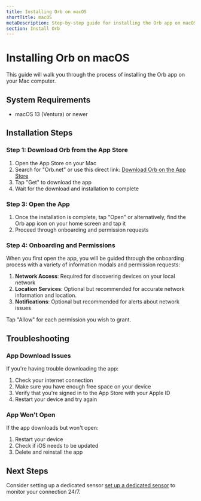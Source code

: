 ```yaml
---
title: Installing Orb on macOS
shortTitle: macOS
metaDescription: Step-by-step guide for installing the Orb app on macOS
section: Install Orb
---
```


# Installing Orb on macOS

This guide will walk you through the process of installing the Orb app on your Mac computer.

## System Requirements

- macOS 13 (Ventura) or newer

## Installation Steps

### Step 1: Download Orb from the App Store

1. Open the App Store on your Mac
2. Search for "Orb.net" or use this direct link: [Download Orb on the App Store](https://apps.apple.com/us/app/orb-net/id6477840170)
3. Tap "Get" to download the app
4. Wait for the download and installation to complete

### Step 3: Open the App

1. Once the installation is complete, tap "Open" or alternatively, find the Orb app icon on your home screen and tap it
2. Proceed through onboarding and permission requests

### Step 4: Onboarding and Permissions

When you first open the app, you will be guided through the onboarding process with a variety of information modals and permission requests:

1. **Network Access**: Required for discovering devices on your local network
2. **Location Services**: Optional but recommended for accurate network information and location.
3. **Notifications**: Optional but recommended for alerts about network issues

Tap "Allow" for each permission you wish to grant.

## Troubleshooting

### App Download Issues

If you're having trouble downloading the app:

1. Check your internet connection
2. Make sure you have enough free space on your device
3. Verify that you're signed in to the App Store with your Apple ID
4. Restart your device and try again

### App Won't Open

If the app downloads but won't open:

1. Restart your device
2. Check if iOS needs to be updated
3. Delete and reinstall the app

## Next Steps

Consider setting up a dedicated sensor [set up a dedicated sensor](/docs/setup-sensor) to monitor your connection 24/7.
